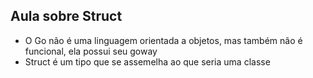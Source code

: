 ## Aula sobre Struct

- O Go não é uma linguagem orientada a objetos, mas também não é funcional, ela possui seu goway
- Struct é um tipo que se assemelha ao que seria uma classe 